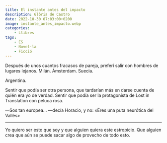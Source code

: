 ```yaml
---
title: El instante antes del impacto
description: Glòria de Castro
date: 2022-10-30 07:03:00+0200
image: instante_antes_impacto.webp
categories: 
    - Llibres
tags:
    - ES
    - Novel·la
    - Ficció
---
```


Después de unos cuantos fracasos de pareja, preferí salir con hombres de lugares lejanos. Milán. Ámsterdam. Suecia.

Argentina.

Sentir que podía ser otra persona, que tardarían más en darse cuenta de quién era yo de verdad. Sentir que podía ser la protagonista de Lost in Translation con peluca rosa.

—Sos tan europea... —decía Horacio, y no: «Eres una puta neurótica del Vallès»

---

Yo quiero ser esto que soy y que alguien quiera este estropicio. Que alguien crea que aún se puede sacar algo de provecho de todo esto.
